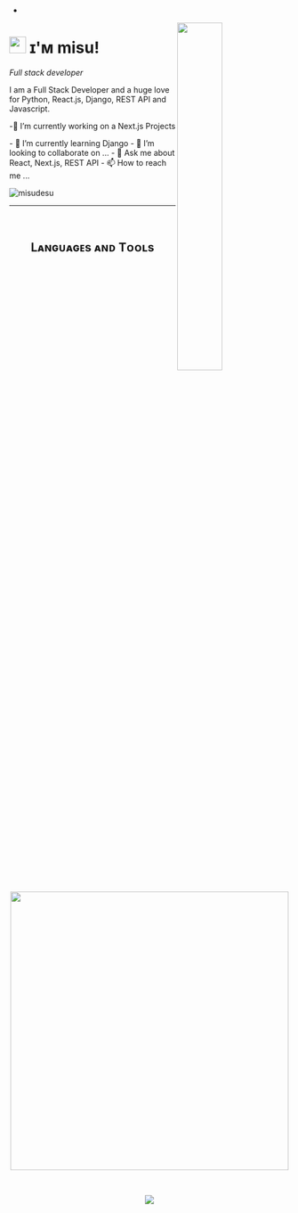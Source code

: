 
<!--
**misudesu/misudesu** is a ✨ _special_ ✨ repository because its `README.md` (this file) appears on your GitHub profile.

Here are some ideas to get you started:
-->
- <!--Banner-->

<!--Night Owl image-->
<div>
  <img align="right" width="40%" src="https://owlbertsio-resized.s3.amazonaws.com/Popper.psd.full.png">
</div>

<!--Header Name-->
# <img src="https://emojis.slackmojis.com/emojis/images/1531849430/4246/blob-sunglasses.gif?1531849430" width="30"/> ɪ'ᴍ misu! 
*Full stack developer*
<br /> 

<!--Start Intro-->               
<p align="left">I am a Full Stack Developer and a huge love for Python, React.js, Django, REST API and Javascript. </p>
<p>-🔭 I’m currently working on a Next.js Projects</p>
- 🌱 I’m currently learning Django
- 👯 I’m looking to collaborate on ...
- 💬 Ask me about React, Next.js, REST API
- 📫 How to reach me ...
<!--End Intro-->

<!--Profile Count Badge-->
<p align="left">
  <img src="https://komarev.com/ghpvc/?username=misudesu&label=Profile%20views&color=770677&style=for-the-badge&logo=star" alt="misudesu" style="padding-right:20px;" />
</p>

---
<br />

<!--Languages and Tools Section-->       
<h2 align="center">Lᴀɴɢᴜᴀɢᴇs ᴀɴᴅ Tᴏᴏʟs</h2> 
<p align="center">
<img width="500px"  src="https://skillicons.dev/icons?i=py,java,js,html,css,react,nodejs,express,django,mongo,docker,postman,next,redux,ts"  />
</p>
<br />


<!--Trophies Section 
<h2 align="center">🏆 Gɪᴛʜᴜʙ Tʀᴏᴘʜɪᴇs 🏆</h2>
<p align="center">
  <a href="https://github.com/misudesu/github-profile-trophy">
    <img src="https://github-profile-trophy.vercel.app/?username=misudesu&row=2&column=6&margin-w=20&margin-h=20" alt="GitHub Trophies">
  </a>
</p>
<br />
-->
<!--Footer--> 
<p align="center">
  <img src="https://capsule-render.vercel.app/api?type=waving&color=gradient&height=65&section=footer"/>
</p>




